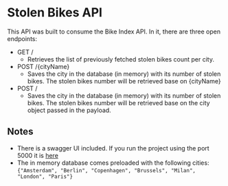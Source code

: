 # Stolen Bikes API
This API was built to consume the Bike Index API. In it, there are three open endpoints:
- GET /
  - Retrieves the list of previously fetched stolen bikes count per city.
- POST /{cityName}
  - Saves the city in the database (in memory) with its number of stolen bikes. The stolen bikes number will be retrieved base on {cityName}
- POST /
  - Saves the city in the database (in memory) with its number of stolen bikes. The stolen bikes number will be retrieved base on the city object passed in the payload.

## Notes
- There is a swagger UI included. If you run the project using the port 5000 it is [here](http://localhost:5000/swagger/index.html)
- The in memory database comes preloaded with the following cities: 
`{"Amsterdam", "Berlin", "Copenhagen", "Brussels", "Milan", "London", "Paris"}`
